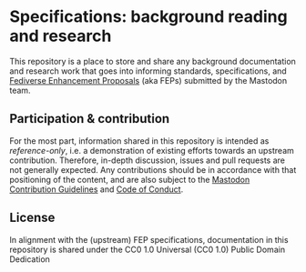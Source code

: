 # Specifications: background reading and research

This repository is a place to store and share any background documentation and research work that goes into informing standards, specifications, and [Fediverse Enhancement Proposals](https://codeberg.org/fediverse/fep) (aka FEPs) submitted by the Mastodon team.

## Participation & contribution

For the most part, information shared in this repository is intended as _reference-only_, i.e. a demonstration of existing efforts towards an upstream contribution. Therefore, in-depth discussion, issues and pull requests are not generally expected. Any contributions should be in accordance with that positioning of the content, and are also subject to the [Mastodon Contribution Guidelines](https://github.com/mastodon/.github/blob/main/CONTRIBUTING.md) and [Code of Conduct](https://github.com/mastodon/.github/blob/main/CODE_OF_CONDUCT.md).

## License

In alignment with the (upstream) FEP specifications, documentation in this repository is shared under the CC0 1.0 Universal (CC0 1.0) Public Domain Dedication
